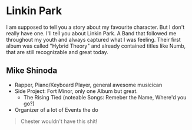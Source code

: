 # Linkin Park
I am supposed to tell you a story about my favourite character. But I don't really have one.
I'll tell you about Linkin Park. A Band that followed me throughout my youth and always captured what I was feeling.
Their first album was called "Hybrid Theory" and already contained titles like Numb, that are still recognizable and great today.
## Mike Shinoda
* Rapper, Piano/Keyboard Player, general awesome musicican
* Side Project: Fort Minor, only one Album but great.
    * The Rising Tied (noteable Songs: Remeber the Name, Where'd you go?)
* Organizer of a lot of Events the do
> Chester wouldn't have this shit!
